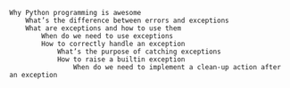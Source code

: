 
    Why Python programming is awesome
        What’s the difference between errors and exceptions
	    What are exceptions and how to use them
	        When do we need to use exceptions
		    How to correctly handle an exception
		        What’s the purpose of catching exceptions
			    How to raise a builtin exception
			        When do we need to implement a clean-up action after an exception

